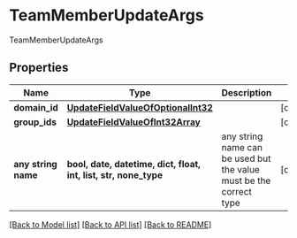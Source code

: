 # TeamMemberUpdateArgs

TeamMemberUpdateArgs

## Properties
Name | Type | Description | Notes
------------ | ------------- | ------------- | -------------
**domain_id** | [**UpdateFieldValueOfOptionalInt32**](UpdateFieldValueOfOptionalInt32.md) |  | [optional] 
**group_ids** | [**UpdateFieldValueOfInt32Array**](UpdateFieldValueOfInt32Array.md) |  | [optional] 
**any string name** | **bool, date, datetime, dict, float, int, list, str, none_type** | any string name can be used but the value must be the correct type | [optional]

[[Back to Model list]](../README.md#documentation-for-models) [[Back to API list]](../README.md#documentation-for-api-endpoints) [[Back to README]](../README.md)


